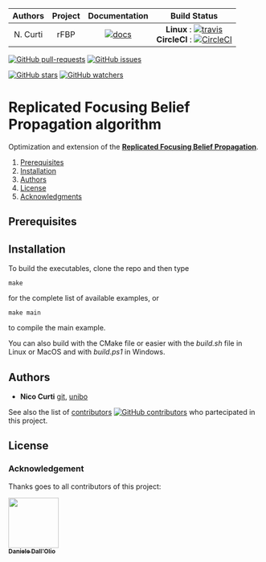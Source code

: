 | **Authors**  | **Project** | **Documentation**                                                                   | **Build Status**              |
|:------------:|:-----------:|:-----------------------------------------------------------------------------------:|:-----------------------------:|
|   N. Curti   |    rFBP    | [![docs](https://img.shields.io/readthedocs/:packageName/:version.svg?style=plastic)](https://nico-curti.github.io/rFBP/) | **Linux** : [![travis](https://travis-ci.com/Nico-Curti/rFBP.svg?token=7QqsqaQiuDHSyGDT3xek&branch=master)](https://travis-ci.com/Nico-Curti/rFBP) <br/> **CircleCI** : [![CircleCI](https://circleci.com/gh/Nico-Curti/rFBP/tree/master.svg?style=svg&circle-token=fcb48077c80775110a804919fa6f17fb67b6d3e7)](https://circleci.com/gh/Nico-Curti/rFBP/tree/master) |

[![GitHub pull-requests](https://img.shields.io/github/issues-pr/Nico-Curti/rFBP.svg?style=plastic)](https://github.com/Nico-Curti/rFBP/pulls)
[![GitHub issues](https://img.shields.io/github/issues/Nico-Curti/rFBP.svg?style=plastic)](https://github.com/Nico-Curti/rFBP/issues)

[![GitHub stars](https://img.shields.io/github/stars/Nico-Curti/rFBP.svg?label=Stars&style=social)](https://github.com/Nico-Curti/rFBP/stargazers)
[![GitHub watchers](https://img.shields.io/github/watchers/Nico-Curti/rFBP.svg?label=Watch&style=social)](https://github.com/Nico-Curti/rFBP/watchers)

# Replicated Focusing Belief Propagation algorithm

Optimization and extension of the [**Replicated Focusing Belief Propagation**](https://github.com/carlobaldassi/BinaryCommitteeMachineFBP.jl).

1. [Prerequisites](#prerequisites)
2. [Installation](#installation)
3. [Authors](#authors)
4. [License](#license)
5. [Acknowledgments](#acknowledgments)

## Prerequisites

## Installation

To build the executables, clone the repo and then type

```
make
```

for the complete list of available examples, or

```
make main
```

to compile the main example.

You can also build with the CMake file or easier with the *build.sh* file in Linux or MacOS and with *build.ps1* in Windows.

## Authors

* **Nico Curti** [git](https://github.com/Nico-Curti), [unibo](https://www.unibo.it/sitoweb/nico.curti2)

See also the list of [contributors](https://github.com/Nico-Curti/rFBP/contributors) [![GitHub contributors](https://img.shields.io/github/contributors/Nico-Curti/rFBP.svg?style=plastic)](https://github.com/Nico-Curti/rFBP/graphs/contributors/) who partecipated in this project.

## License

### Acknowledgement

Thanks goes to all contributors of this project:

[<img src="https://avatars3.githubusercontent.com/u/23407684?s=400&v=4" width="100px;"/><br /><sub><b>Daniele Dall'Olio</b></sub>](https://github.com/DanieleDallOlio)<br />
